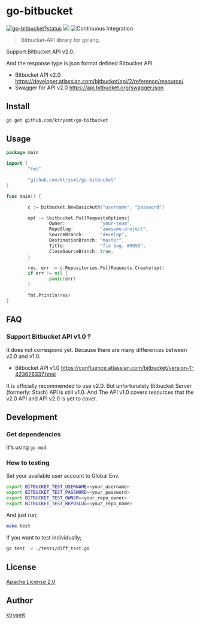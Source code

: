 # go-bitbucket

<a class="repo-badge" href="https://godoc.org/github.com/ktrysmt/go-bitbucket"><img src="https://godoc.org/github.com/ktrysmt/go-bitbucket?status.svg" alt="go-bitbucket?status"></a>
<a href="https://goreportcard.com/report/github.com/ktrysmt/go-bitbucket"><img class="badge" tag="github.com/ktrysmt/go-bitbucket" src="https://goreportcard.com/badge/github.com/ktrysmt/go-bitbucket"></a>
![Continuous Integration](https://github.com/ebh/go-bitbucket/workflows/Continuous%20Integration/badge.svg)

> Bitbucket-API library for golang.

Support Bitbucket API v2.0.

And the response type is json format defined Bitbucket API.

- Bitbucket API v2.0 <https://developer.atlassian.com/bitbucket/api/2/reference/resource/>
- Swagger for API v2.0 <https://api.bitbucket.org/swagger.json>

## Install

```sh
go get github.com/ktrysmt/go-bitbucket
```

## Usage

```go
package main

import (
        "fmt"

        "github.com/ktrysmt/go-bitbucket"
)

func main() {

        c := bitbucket.NewBasicAuth("username", "password")

        opt := &bitbucket.PullRequestsOptions{
                Owner:             "your-team",
                RepoSlug:          "awesome-project",
                SourceBranch:      "develop",
                DestinationBranch: "master",
                Title:             "fix bug. #9999",
                CloseSourceBranch: true,
        }

        res, err := c.Repositories.PullRequests.Create(opt)
        if err != nil {
                panic(err)
        }

        fmt.Println(res)
}
```

## FAQ

### Support Bitbucket API v1.0 ?

It does not correspond yet. Because there are many differences between v2.0 and v1.0.

- Bitbucket API v1.0 <https://confluence.atlassian.com/bitbucket/version-1-423626337.html>

It is officially recommended to use v2.0.
But unfortunately Bitbucket Server (formerly: Stash) API is still v1.0.
And The API v1.0 covers resources that the v2.0 API and API v2.0 is yet to cover.

## Development

### Get dependencies

It's using `go mod`.

### How to testing

Set your available user account to Global Env.

```sh
export BITBUCKET_TEST_USERNAME=<your_username>
export BITBUCKET_TEST_PASSWORD=<your_password>
export BITBUCKET_TEST_OWNER=<your_repo_owner>
export BITBUCKET_TEST_REPOSLUG=<your_repo_name>
```

And just run;

```sh
make test
```

If you want to test individually;

```sh
go test -v ./tests/diff_test.go
```


## License

[Apache License 2.0](./LICENSE)

## Author

[ktrysmt](https://github.com/ktrysmt)
